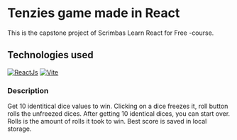 # Tenzies game made in React

This is the capstone project of Scrimbas Learn React for Free -course.

## Technologies used

[![ReactJs](https://upload.wikimedia.org/wikipedia/commons/a/a7/React-icon.svg)](https://reactjs.org/)
[![Vite](https://upload.wikimedia.org/wikipedia/commons/f/f1/Vitejs-logo.svg)](https://vitejs.dev/)

### Description

Get 10 identitical dice values to win.
Clicking on a dice freezes it, roll button rolls the unfreezed dices.
After getting 10 identical dices, you can start over.
Rolls is the amount of rolls it took to win.
Best score is saved in local storage.
